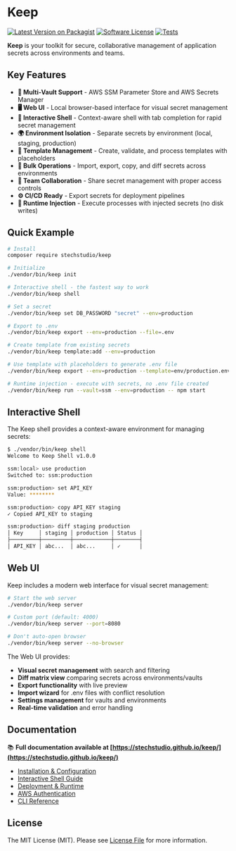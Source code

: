# Keep

[![Latest Version on Packagist](https://img.shields.io/packagist/v/stechstudio/keep.svg?style=flat-square&include_prereleases)](https://packagist.org/packages/stechstudio/keep)
[![Software License](https://img.shields.io/badge/license-MIT-brightgreen.svg?style=flat-square)](LICENSE.md)
[![Tests](https://img.shields.io/github/actions/workflow/status/stechstudio/keep/tests.yml?branch=main&style=flat-square)](https://github.com/stechstudio/keep/actions/workflows/tests.yml)

**Keep** is your toolkit for secure, collaborative management of application secrets across environments and teams.

## Key Features

- **🔐 Multi-Vault Support** - AWS SSM Parameter Store and AWS Secrets Manager
- **🖥️ Web UI** - Local browser-based interface for visual secret management
- **🚀 Interactive Shell** - Context-aware shell with tab completion for rapid secret management
- **🌍 Environment Isolation** - Separate secrets by environment (local, staging, production)
- **📝 Template Management** - Create, validate, and process templates with placeholders
- **🔄 Bulk Operations** - Import, export, copy, and diff secrets across environments
- **🤝 Team Collaboration** - Share secret management with proper access controls
- **⚙️ CI/CD Ready** - Export secrets for deployment pipelines
- **🚀 Runtime Injection** - Execute processes with injected secrets (no disk writes)

## Quick Example

```bash
# Install
composer require stechstudio/keep

# Initialize
./vendor/bin/keep init

# Interactive shell - the fastest way to work
./vendor/bin/keep shell

# Set a secret
./vendor/bin/keep set DB_PASSWORD "secret" --env=production

# Export to .env
./vendor/bin/keep export --env=production --file=.env

# Create template from existing secrets
./vendor/bin/keep template:add --env=production

# Use template with placeholders to generate .env file
./vendor/bin/keep export --env=production --template=env/production.env --file=.env

# Runtime injection - execute with secrets, no .env file created
./vendor/bin/keep run --vault=ssm --env=production -- npm start
```

## Interactive Shell

The Keep shell provides a context-aware environment for managing secrets:

```bash
$ ./vendor/bin/keep shell
Welcome to Keep Shell v1.0.0

ssm:local> use production
Switched to: ssm:production

ssm:production> set API_KEY
Value: ********

ssm:production> copy API_KEY staging
✓ Copied API_KEY to staging

ssm:production> diff staging production
│ Key     │ staging │ production │ Status │
├─────────┼─────────┼────────────┼────────┤
│ API_KEY │ abc...  │ abc...     │ ✓      │
```

## Web UI

Keep includes a modern web interface for visual secret management:

```bash
# Start the web server
./vendor/bin/keep server

# Custom port (default: 4000)
./vendor/bin/keep server --port=8080

# Don't auto-open browser
./vendor/bin/keep server --no-browser
```

The Web UI provides:
- **Visual secret management** with search and filtering
- **Diff matrix view** comparing secrets across environments/vaults
- **Export functionality** with live preview
- **Import wizard** for .env files with conflict resolution
- **Settings management** for vaults and environments
- **Real-time validation** and error handling

## Documentation

📚 **Full documentation available at [https://stechstudio.github.io/keep/](https://stechstudio.github.io/keep/)**

- [Installation & Configuration](https://stechstudio.github.io/keep/guide/installation)
- [Interactive Shell Guide](https://stechstudio.github.io/keep/guide/shell)
- [Deployment & Runtime](https://stechstudio.github.io/keep/guide/deployment/)
- [AWS Authentication](https://stechstudio.github.io/keep/guide/aws-authentication)
- [CLI Reference](https://stechstudio.github.io/keep/guide/cli/reference)

## License

The MIT License (MIT). Please see [License File](LICENSE.md) for more information.